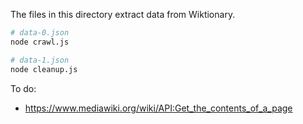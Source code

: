 The files in this directory extract data from Wiktionary.

```sh
# data-0.json
node crawl.js

# data-1.json
node cleanup.js
```

To do:

- https://www.mediawiki.org/wiki/API:Get_the_contents_of_a_page
